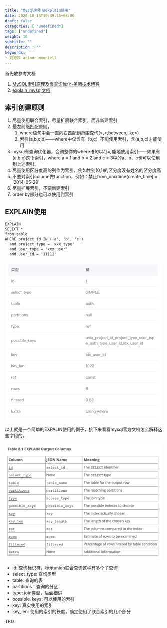 ```yaml
---
title: "Mysql索引及explain使用"
date: 2020-10-16T19:49:15+08:00
draft: false
categories: [ "undefined"]
tags: ["undefined"]
weight: 10
subtitle: ""
description : ""
keywords:
- 刘港欢 arloor moontell
---
```


首先放参考文档

1. [MySQL索引原理及慢查询优化-美团技术博客](https://tech.meituan.com/2014/06/30/mysql-index.html)
2. [explain_mysql文档](https://dev.mysql.com/doc/refman/8.0/en/explain-output.html)
<!--more-->

## 索引创建原则

1. 尽量使用联合索引，尽量扩展联合索引，而非新建索引
2. 最左前缀匹配原则，
    1. where语句中会一直向右匹配到范围查询(>,<,between,like>)
    2. 索引(a,b,c,d)——where中仅含有（b,c）不能使用索引，含(a,b,c)才能使用
3. mysql有查询优化器，会调整你的where语句以尽可能地使用索引——如果有(a,b,c)这个索引，where a = 1 and b = 2 and c = 3中的a、b、c也可以使用到上述索引。
4. 尽量使用区分度高的列作为索引，例如性别(0,1)的区分度没有姓名的区分度高
5. 不要对索引column做function，例如：禁止from_unixtime(create_time) = ’2014-05-29’
6. 尽量扩展索引，不要新建索引
7. order by部分也可以使用到索引


## EXPLAIN使用


```
EXPLAIN
SELECT *
from table
WHERE project_id IN ('a', 'b', 'c')
  and project_type = 'xxx_type'
  and user_type = 'xxx_user'
  and user_id = '11111'
```
<img src="/img/mysql_explain.png" alt="" width="600px" style="max-width: 100%;">

以上就是一个简单的EXPALIN使用的例子，接下来看看mysql官方文档怎么解释这些字段的。

<img src="/img/explain_columns.png" alt="" width="600px" style="max-width: 100%;">

- id: 查询标识符，标示union联合查询这种有多个子查询
- select_type: 查询类型
- table: 查询的表
- partitions：查询的分区
- type: join类型，后面细讲
- possible_keys: 可以使用的索引
- key: 真实使用的索引
- key_len: 使用的索引的长度，确定使用了联合索引的几个部分


TBD.



